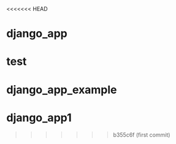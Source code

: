 <<<<<<< HEAD
# django_app
test
=======
# django_app_example
# django_app1
>>>>>>> b355c6f (first commit)
